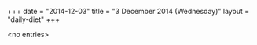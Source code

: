 +++
date = "2014-12-03"
title = "3 December 2014 (Wednesday)"
layout = "daily-diet"
+++


\<no entries\>
